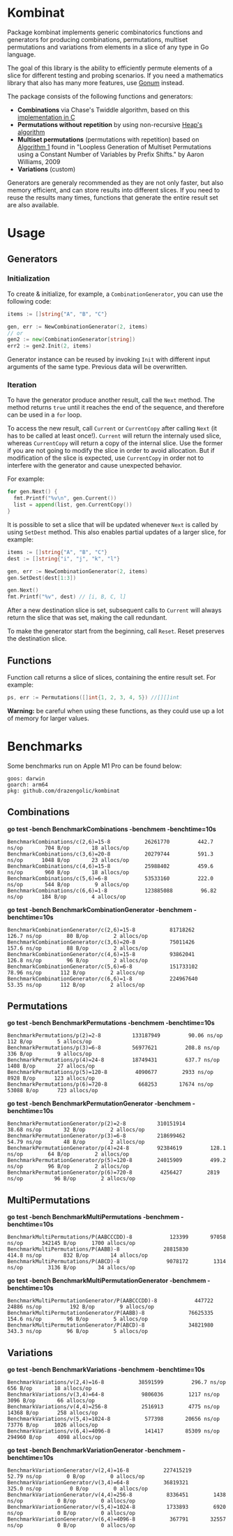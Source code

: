 # Kombinat

Package kombinat implements generic combinatorics functions and generators for producing combinations, permutations, multiset permutations and variations from elements in a slice of any type in Go language.

The goal of this library is the ability to efficiently permute elements of a slice for different testing and probing scenarios. If you need a mathematics library that also has many more features, use [Gonum](https://www.gonum.org/) instead.

The package consists of the following functions and generators:
  - **Combinations** via Chase's Twiddle algorithm, based on this [implementation in C](https://web.archive.org/web/20221024045742/http://www.netlib.no/netlib/toms/382)
  - **Permutations without repetition** by using non-recursive [Heap's algorithm](https://en.wikipedia.org/wiki/Heap's_algorithm)
  - **Multiset permutations** (permutations with repetition) based on [Algorithm 1](https://dl.acm.org/doi/10.5555/1496770.1496877) found in "Loopless Generation of Multiset Permutations using a Constant Number of Variables by Prefix Shifts." by Aaron Williams, 2009
  - **Variations** (custom)

Generators are generaly recommended as they are not only faster, but also memory efficient, and can store results into different slices. If you need to reuse the results many times, functions that generate the entire result set are also available.

# Usage

## Generators

### Initialization

To create & initialize, for example, a `CombinationGenerator`, you can use the following code:

```Go
items := []string{"A", "B", "C"}

gen, err := NewCombinationGenerator(2, items)
// or
gen2 := new(CombinationGenerator[string])
err2 := gen2.Init(2, items)
```

Generator instance can be reused by invoking `Init` with different input arguments of the same type. Previous data will be overwritten.

### Iteration

To have the generator produce another result, call the `Next` method. The method returns `true` until it reaches the end of the sequence, and therefore can be used in a `for` loop.

To access the new result, call `Current` or `CurrentCopy` after calling `Next` (it has to be called at least once!). `Current` will return the internaly used slice, whereas `CurrentCopy` will return a copy of the internal slice. Use the former if you are not going to modify the slice in order to avoid allocation. But if modification of the slice is expected, use `CurrentCopy` in order not to interfere with the generator and cause unexpected behavior.

For example:

```Go
for gen.Next() {
  fmt.Printf("%v\n", gen.Current())
  list = append(list, gen.CurrentCopy())
}
```

It is possible to set a slice that will be updated whenever `Next` is called by using `SetDest` method. This also enables partial updates of a larger slice, for example:

```Go
items := []string{"A", "B", "C"}
dest := []string{"i", "j", "k", "l"}

gen, err := NewCombinationGenerator(2, items)
gen.SetDest(dest[1:3])

gen.Next()
fmt.Printf("%v", dest) // [i, B, C, l]
```

After a new destination slice is set, subsequent calls to `Current` will always return the slice that was set, making the call redundant.

To make the generator start from the beginning, call `Reset`. Reset preserves the destination slice.

## Functions

Function call returns a slice of slices, containing the entire result set. For example: 

```Go
ps, err := Permutations([]int{1, 2, 3, 4, 5}) //[][]int
```

**Warning:** be careful when using these functions, as they could use up a lot of memory for larger values.

# Benchmarks

Some benchmarks run on Apple M1 Pro can be found below:

```
goos: darwin
goarch: arm64
pkg: github.com/drazengolic/kombinat
```

## Combinations

**go test -bench BenchmarkCombinations -benchmem -benchtime=10s**

```
BenchmarkCombinations/c(2,6)=15-8           26261770         442.7 ns/op       704 B/op       18 allocs/op
BenchmarkCombinations/c(3,6)=20-8           20279744         591.3 ns/op      1048 B/op       23 allocs/op
BenchmarkCombinations/c(4,6)=15-8           25988402         459.6 ns/op       960 B/op       18 allocs/op
BenchmarkCombinations/c(5,6)=6-8            53533160         222.0 ns/op       544 B/op        9 allocs/op
BenchmarkCombinations/c(6,6)=1-8            123885088         96.82 ns/op      184 B/op        4 allocs/op
```

**go test -bench BenchmarkCombinationGenerator -benchmem -benchtime=10s**

```
BenchmarkCombinationGenerator/c(2,6)=15-8           81718262         126.7 ns/op        80 B/op        2 allocs/op
BenchmarkCombinationGenerator/c(3,6)=20-8           75011426         157.6 ns/op        88 B/op        2 allocs/op
BenchmarkCombinationGenerator/c(4,6)=15-8           93862041         126.8 ns/op        96 B/op        2 allocs/op
BenchmarkCombinationGenerator/c(5,6)=6-8            151733102         78.96 ns/op      112 B/op        2 allocs/op
BenchmarkCombinationGenerator/c(6,6)=1-8            224967640         53.35 ns/op      112 B/op        2 allocs/op
```

## Permutations

**go test -bench BenchmarkPermutations -benchmem -benchtime=10s**

```
BenchmarkPermutations/p(2)=2-8          133187949         90.06 ns/op      112 B/op        5 allocs/op
BenchmarkPermutations/p(3)=6-8          56977621         208.8 ns/op       336 B/op        9 allocs/op
BenchmarkPermutations/p(4)=24-8         18749431         637.7 ns/op      1408 B/op       27 allocs/op
BenchmarkPermutations/p(5)=120-8         4090677        2933 ns/op        8928 B/op      123 allocs/op
BenchmarkPermutations/p(6)=720-8          668253       17674 ns/op       53088 B/op      723 allocs/op
```

**go test -bench BenchmarkPermutationGenerator -benchmem -benchtime=10s**

```
BenchmarkPermutationGenerator/p(2)=2-8          310151914         38.68 ns/op       32 B/op        2 allocs/op
BenchmarkPermutationGenerator/p(3)=6-8          218699462         54.79 ns/op       48 B/op        2 allocs/op
BenchmarkPermutationGenerator/p(4)=24-8         92384619         128.1 ns/op        64 B/op        2 allocs/op
BenchmarkPermutationGenerator/p(5)=120-8        24015909         499.2 ns/op        96 B/op        2 allocs/op
BenchmarkPermutationGenerator/p(6)=720-8         4256427        2819 ns/op          96 B/op        2 allocs/op
```

## MultiPermutations

**go test -bench BenchmarkMultiPermutations -benchmem -benchtime=10s**

```
BenchmarkMultiPermutations/P(AABCCCDD)-8            123399       97058 ns/op      342145 B/op     1700 allocs/op
BenchmarkMultiPermutations/P(AABB)-8              28815830         414.8 ns/op       832 B/op       14 allocs/op
BenchmarkMultiPermutations/P(ABCD)-8               9078172        1314 ns/op        3136 B/op       34 allocs/op
```

**go test -bench BenchmarkMultiPermutationGenerator -benchmem -benchtime=10s**

```
BenchmarkMultiPermutationGenerator/P(AABCCCDD)-8            447722       24886 ns/op         192 B/op        9 allocs/op
BenchmarkMultiPermutationGenerator/P(AABB)-8              76625335         154.6 ns/op        96 B/op        5 allocs/op
BenchmarkMultiPermutationGenerator/P(ABCD)-8              34821980         343.3 ns/op        96 B/op        5 allocs/op
```

## Variations

**go test -bench BenchmarkVariations -benchmem -benchtime=10s**

```
BenchmarkVariations/v(2,4)=16-8           38591599         296.7 ns/op       656 B/op       18 allocs/op
BenchmarkVariations/v(3,4)=64-8            9806036        1217 ns/op        3096 B/op       66 allocs/op
BenchmarkVariations/v(4,4)=256-8           2516913        4775 ns/op       14368 B/op      258 allocs/op
BenchmarkVariations/v(5,4)=1024-8           577398       20656 ns/op       73776 B/op     1026 allocs/op
BenchmarkVariations/v(6,4)=4096-8           141417       85309 ns/op      294960 B/op     4098 allocs/op
```

**go test -bench BenchmarkVariationGenerator -benchmem -benchtime=10s**

```
BenchmarkVariationGenerator/v(2,4)=16-8           227415219         52.79 ns/op        0 B/op        0 allocs/op
BenchmarkVariationGenerator/v(3,4)=64-8           36819321         325.0 ns/op         0 B/op        0 allocs/op
BenchmarkVariationGenerator/v(4,4)=256-8           8336451        1438 ns/op           0 B/op        0 allocs/op
BenchmarkVariationGenerator/v(5,4)=1024-8          1733893        6920 ns/op           0 B/op        0 allocs/op
BenchmarkVariationGenerator/v(6,4)=4096-8           367791       32557 ns/op           0 B/op        0 allocs/op
```
